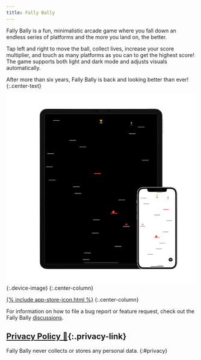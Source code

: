 ```yaml
---
title: Fally Bally
---
```

Fally Bally is a fun, minimalistic arcade game where you fall down an endless series of platforms and the more you land on, the better.

Tap left and right to move the ball, collect lives, increase your score multiplier, and touch as many platforms as you can to get the highest score! The game supports both light and dark mode and adjusts visuals automatically.

After more than six years, Fally Bally is back and looking better than ever!
{:.center-text}

![](/assets/images/fallybally/device.png){:.device-image}
{:.center-column}

[{% include app-store-icon.html %}](https://apps.apple.com/us/app/fally-bally/id1549562790)
{:.center-column}

For information on how to file a bug report or feature request, check out the Fally Bally [discussions](https://github.com/Sammcb/FallyBally/discussions/1).

## [Privacy Policy 🔗](#privacy){:.privacy-link}

Fally Bally never collects or stores any personal data.
{:#privacy}
